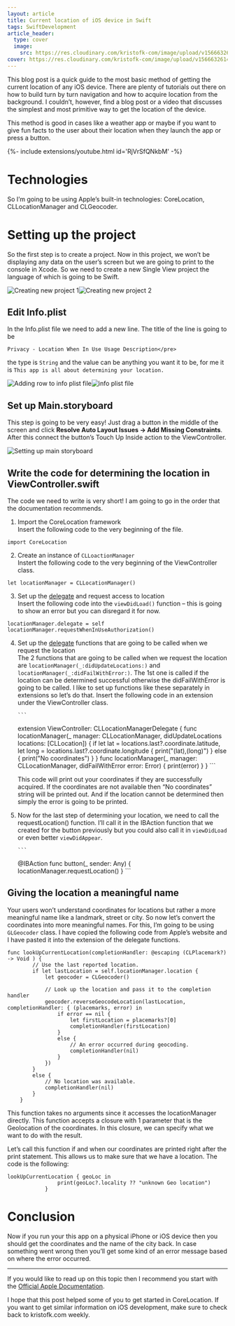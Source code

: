 ```yaml
---
layout: article
title: Current location of iOS device in Swift
tags: SwiftDevelopment
article_header:
  type: cover
  image:
    src: https://res.cloudinary.com/kristofk-com/image/upload/v1566632614/kristofk-com/posts/2018-01-21-location-swift/thumbnail-location-in-swift-min.png
cover: https://res.cloudinary.com/kristofk-com/image/upload/v1566632614/kristofk-com/posts/2018-01-21-location-swift/thumbnail-location-in-swift-min.png
---
```


This blog post is a quick guide to the most basic method of getting the current location of any iOS device. There are plenty of tutorials out there on how to build turn by turn navigation and how to acquire location from the background. I couldn’t, however, find a blog post or a video that discusses the simplest and most primitive way to get the location of the device.

This method is good in cases like a weather app or maybe if you want to give fun facts to the user about their location when they launch the app or press a button.

<div>{%- include extensions/youtube.html id='RjVrSfQNkbM' -%}</div>

# Technologies

So I’m going to be using Apple’s built-in technologies: CoreLocation, CLLocationManager and CLGeocoder.

# Setting up the project

So the first step is to create a project. Now in this project, we won’t be displaying any data on the user’s screen but we are going to print to the console in Xcode. So we need to create a new Single View project the language of which is going to be Swift.

![Creating new project 1](https://res.cloudinary.com/kristofk-com/image/upload/v1566632632/kristofk-com/posts/2018-01-21-location-swift/1-new-proj-1-min-300x216.png)![Creating new project 2](https://res.cloudinary.com/kristofk-com/image/upload/v1566632610/kristofk-com/posts/2018-01-21-location-swift/1-new-proj-2-min-1024x739.png)

## Edit Info.plist

In the Info.plist file we need to add a new line. The title of the line is going to be

```
Privacy - Location When In Use Usage Description</pre>
```

the type is `String` and the value can be anything you want it to be, for me it is `This app is all about determining your location.`

![Adding row to info plist file](https://res.cloudinary.com/kristofk-com/image/upload/v1566632610/kristofk-com/posts/2018-01-21-location-swift/2-info-plist-1-min-221x300.png)![info plist file](https://res.cloudinary.com/kristofk-com/image/upload/v1566632610/kristofk-com/posts/2018-01-21-location-swift/2-info-plist-2-min-300x142.png)

## Set up Main.storyboard

This step is going to be very easy! Just drag a button in the middle of the screen and click **Resolve Auto Layout Issues -> Add Missing Constraints**. After this connect the button’s Touch Up Inside action to the ViewController.

![Setting up main storyboard](https://res.cloudinary.com/kristofk-com/image/upload/v1566632610/kristofk-com/posts/2018-01-21-location-swift/3-main-story-min-300x205.png)

## Write the code for determining the location in ViewController.swift

The code we need to write is very short! I am going to go in the order that the documentation recommends.

1.  Import the CoreLocation framework  
    Insert the following code to the very beginning of the file.

```
import CoreLocation
```

2.  Create an instance of `CLLoactionManager`  
    Instert the following code to the very beginning of the ViewController class.

```
let locationManager = CLLocationManager()
```

3.  Set up the [delegate](https://old.kristofk.com//delegation-swift/) and request access to location  
    Insert the following code into the `viewDidLoad()` function – this is going to show an error but you can disregard it for now.

```
locationManager.delegate = self
locationManager.requestWhenInUseAuthorization()
```

4.  Set up the [delegate](https://old.kristofk.com//delegation-swift/) functions that are going to be called when we request the location  
    The 2 functions that are going to be called when we request the location are `locationManager(_:didUpdateLocations:)` and `locationManager(_:didFailWithError:)`. The 1st one is called if the location can be determined successful otherwise the didFailWithError is going to be called. I like to set up functions like these separately in extensions so let’s do that. Insert the following code in an extension under the ViewController class.

		```
    extension ViewController: CLLocationManagerDelegate {
    	func locationManager(_ manager: CLLocationManager, didUpdateLocations locations: [CLLocation]) {
    		if let lat = locations.last?.coordinate.latitude, let long = locations.last?.coordinate.longitude {
    			print("\(lat),\(long)")
    		} else {
    			print("No coordinates")
    		}
    	}
    	func locationManager(_ manager: CLLocationManager, didFailWithError error: Error) {
    		print(error)
    	}
    }
		```

    This code will print out your coordinates if they are successfully acquired. If the coordinates are not available then “No coordinates” string will be printed out. And if the location cannot be determined then simply the error is going to be printed.

5.  Now for the last step of determining your location, we need to call the requestLocation() function. I’ll call it in the IBAction function that we created for the button previously but you could also call it in `viewDidLoad` or even better `viewDidAppear`.

		```
    @IBAction func button(_ sender: Any) {
    		locationManager.requestLocation()
    }
		```

## Giving the location a meaningful name

Your users won’t understand coordinates for locations but rather a more meaningful name like a landmark, street or city. So now let’s convert the coordinates into more meaningful names. For this, I’m going to be using `GLGeocoder` class. I have copied the following code from Apple’s website and I have pasted it into the extension of the delegate functions.

```
func lookUpCurrentLocation(completionHandler: @escaping (CLPlacemark?) -> Void ) {
		// Use the last reported location.
		if let lastLocation = self.locationManager.location {
			let geocoder = CLGeocoder()

			// Look up the location and pass it to the completion handler
			geocoder.reverseGeocodeLocation(lastLocation, completionHandler: { (placemarks, error) in
				if error == nil {
					let firstLocation = placemarks?[0]
					completionHandler(firstLocation)
				}
				else {
					// An error occurred during geocoding.
					completionHandler(nil)
				}
			})
		}
		else {
			// No location was available.
			completionHandler(nil)
		}
	}
```

This function takes no arguments since it accesses the locationManager directly. This function accepts a closure with 1 parameter that is the Geolocation of the coordinates. In this closure, we can specify what we want to do with the result.

Let’s call this function if and when our coordinates are printed right after the print statement. This allows us to make sure that we have a location. The code is the following:

```
lookUpCurrentLocation { geoLoc in
				print(geoLoc?.locality ?? "unknown Geo location")
			}
```

# Conclusion

Now if you run your this app on a physical iPhone or iOS device then you should get the coordinates and the name of the city back. In case something went wrong then you’ll get some kind of an error message based on where the error occurred.

* * *

If you would like to read up on this topic then I recommend you start with the [Official Apple Documentation](https://developer.apple.com/documentation/corelocation).

I hope that this post helped some of you to get started in CoreLocation. If you want to get similar information on iOS development, make sure to check back to kristofk.com weekly.
